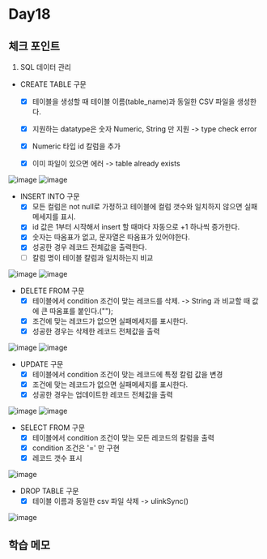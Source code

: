 # Day18

## 체크 포인트

1. SQL 데이터 관리
   
- CREATE TABLE 구문
  - [x] 테이블을 생성할 때 테이블 이름(table_name)과 동일한 CSV 파일을 생성한다. 
  - [x] 지원하는 datatype은 숫자 Numeric, String 만 지원 -> type check error
  - [x] Numeric 타입 id 칼럼을 추가
  - [x] 이미 파일이 있으면 에러 -> table already exists 
  
  
![image](https://user-images.githubusercontent.com/64758931/183991062-bdc5d04d-bb93-44c8-bf98-2e1f89a21181.png)
![image](https://user-images.githubusercontent.com/64758931/183991258-02852530-9132-4315-a909-0a478892133b.png)



- INSERT INTO 구문
  - [x] 모든 컬럼은 not null로 가정하고 테이블에 컬럼 갯수와 일치하지 않으면 실패메세지를 표시.
  - [x] id 값은 1부터 시작해서 insert 할 때마다 자동으로 +1 하나씩 증가한다.
  - [x] 숫자는 따옴표가 없고, 문자열은 따옴표가 있어야한다.
  - [x] 성공한 경우 레코드 전체값을 출력한다. 
  - [ ] 칼럼 명이 테이블 칼럼과 일치하는지 비교

![image](https://user-images.githubusercontent.com/64758931/183993653-9eaa66ab-c38f-43ee-b679-1be0a7f52da6.png)
![image](https://user-images.githubusercontent.com/64758931/183993697-83e5661b-00b4-44cb-9842-89be634ae196.png)


- DELETE FROM 구문
  - [x] 테이블에서 condition 조건이 맞는 레코드를 삭제. -> String 과 비교할 때 값에 큰 따옴표를 붙인다.("");
  - [x] 조건에 맞는 레코드가 없으면 실패메세지를 표시한다.
  - [x] 성공한 경우는 삭제한 레코드 전체값을 출력

![image](https://user-images.githubusercontent.com/64758931/183993916-118641ab-8101-4a3a-8c98-c426a3598213.png)
![image](https://user-images.githubusercontent.com/64758931/183993947-29e440c1-f06b-4465-8a5d-2ef39ef66197.png)


- UPDATE 구문
  - [x] 테이블에서 condition 조건이 맞는 레코드에 특정 칼럼 값을 변경
  - [x] 조건에 맞는 레코드가 없으면 실패메세지를 표시한다.
  - [x] 성공한 경우는 업데이트한 레코드 전체값을 출력 

![image](https://user-images.githubusercontent.com/64758931/183994219-892dde49-357d-4c3e-9943-f5e42be2c327.png)
![image](https://user-images.githubusercontent.com/64758931/183994276-83768699-f3ec-43e6-9c0a-36bd09fc9062.png)



- SELECT FROM 구문
  - [x] 테이블에서 condition 조건이 맞는 모든 레코드의 칼럼을 출력
  - [x] condition 조건은 '=' 만 구현
  - [x] 레코드 갯수 표시

![image](https://user-images.githubusercontent.com/64758931/183994795-9bc9d92d-5936-4d7f-a117-0c278e4baf64.png)


- DROP TABLE 구문
  - [x] 테이블 이름과 동일한 csv 파일 삭제 -> ulinkSync()

![image](https://user-images.githubusercontent.com/64758931/183995002-28936911-3db1-47eb-9f28-88b2bb780cdf.png)


## 학습 메모